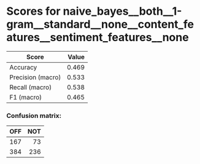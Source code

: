 # Scores for naive_bayes__both__1-gram__standard__none__content_features__sentiment_features__none
|      Score      |Value|
|-----------------|----:|
|Accuracy         |0.469|
|Precision (macro)|0.533|
|Recall (macro)   |0.538|
|F1 (macro)       |0.465|

### Confusion matrix:
|OFF|NOT|
|--:|--:|
|167| 73|
|384|236|
